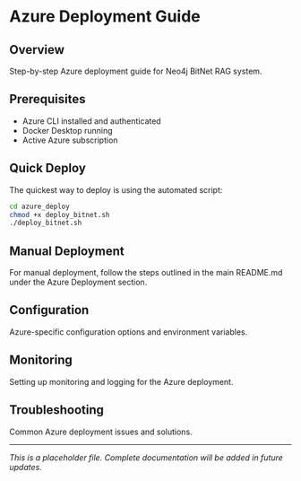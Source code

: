 # Azure Deployment Guide

## Overview
Step-by-step Azure deployment guide for Neo4j BitNet RAG system.

## Prerequisites
- Azure CLI installed and authenticated
- Docker Desktop running
- Active Azure subscription

## Quick Deploy
The quickest way to deploy is using the automated script:

```bash
cd azure_deploy
chmod +x deploy_bitnet.sh
./deploy_bitnet.sh
```

## Manual Deployment
For manual deployment, follow the steps outlined in the main README.md under the Azure Deployment section.

## Configuration
Azure-specific configuration options and environment variables.

## Monitoring
Setting up monitoring and logging for the Azure deployment.

## Troubleshooting
Common Azure deployment issues and solutions.

---

*This is a placeholder file. Complete documentation will be added in future updates.*